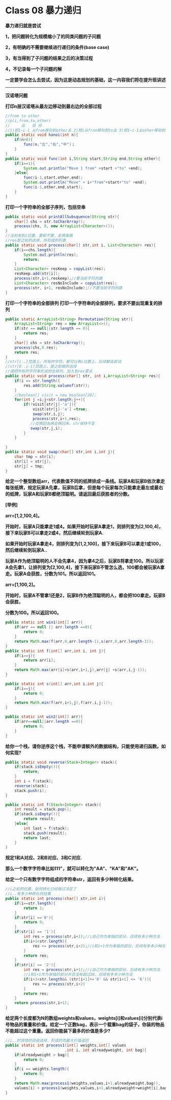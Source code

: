 # Class 08 暴力递归

**暴力递归就是尝试**

**1，把问题转化为规模缩小了的同类问题的子问题**

**2，有明确的不需要继续进行递归的条件(base case)**

**3，有当得到了子问题的结果之后的决策过程**

**4，不记录每一个子问题的解**

**一定要学会怎么去尝试，因为这是动态规划的基础，这一内容我们将在提升班讲述**

****

**汉诺塔问题**

**打印n层汉诺塔从最左边移动到最右边的全部过程**

```java
//from to other
//p(i,from,to,other)
//     出   目 另
//1)把1~i-1 从from移动到other去 2)把i从from移动到to去 3)把1~i-1从other移动到to
public static void hanoi(int n){
    if(n>0){
        func(n,"左","右","中")；
    }
}
public static void func(int i,String start,String end,String other){
    if(i==1){
        System.out.println("Move 1 from" +start +"to" +end);
    }else{
        func(i-1,start,other,end);
        System.out.println("Move" + i+"from"+start+"to" +end);
        func(i-1,other,end,start);
    }
}
```

**打印一个字符串的全部子序列，包括空串**

```java
public static void printAllSubsquence(String str){
    char[] chs = str.toCharArray();
    process(chs, 0, new ArrayList<Character>());
}
//当前来到i位置，要和不要，走两条路
//res是之前的选择，所形成的列表
public static void process(char[] str,int i, List<Character> res){
    if(i==chs.length){
        System.out.println(res);
        return;
    }
    List<Character> resKeep = copyList(res);
    resKeep.add(str[i]);
    process(str,i+1,reskeep);//要当前字符的路
    List<Character> resNoInclude = copyList(res);
    process(str, i+1, resNoInclude);//不要当前字符的路
}
```

**打印一个字符串的全部排列
打印一个字符串的全部排列，要求不要出现重复的排列**

```java
public static ArrayList<String> Permutation(String str){
    ArrayList<String> res = new ArrayList<>();
    if(str == null||str.length == 0){
        return res;
    }
    char[] chs = str.toCharArray();
    process(chs,0.res);
    return res;
}
//str[i..]范围上，所有的字符，都可以再i位置上，后续都去尝试
//str[0..i-1]范围上，是之前做的选择
//请把所有的字符串形成的全排列，加入到res里去
public static void process(char[] str, int i,ArrayList<String> res){
    if(i == str.length){
        res.add(String.valueof(str));
    }
    //boolean[] visit = new boolean[26];
    for(int j =i;j<str.length;j++){
        if(!visit[str[j]-'a']){
            visit[str[j]-'a'] =true;
            swap(str,i,j);
            process(str,i+1,res);
           //交换回去再交换回来，str保持不变
           swap(str,j,i);
        }
    }
    
}
public static void swap(char[] str,int i,int j){
    char tmp = str[i];
    str[i] = str[j];
    str[j] = tmp;
}
```

**给定一个整型数组arr，代表数值不同的纸牌排成一条线。玩家A和玩家B依次拿走每张纸牌，规定玩家A先拿，玩家B后拿，但是每个玩家每次只能拿走最左或最右的纸牌，玩家A和玩家B都绝顶聪明。请返回最后获胜者的分数。**

**[举例]**

**arr=[1,2,100,4]。**

**开始时，玩家A只能拿走1或4。如果开始时玩家A拿走1，则排列变为[2,100,4]，接下来玩家B可以拿走2或4，然后继续轮到玩家A.**

**如果开始时玩家A拿走4，则排列变为[1,2,100]，接下来玩家B可以拿走1或100，然后继续轮到玩家A..**

**玩家A作为绝顶聪明的人不会先拿4，因为拿4之后，玩家B将拿走100。所以玩家A会先拿1，让排列变为[2,100,4]，接下来玩家B不管怎么选，100都会被玩家A拿走。玩家A会获胜，分数为101。所以返回101。**

**arr=[1,100,2]。**

**开始时，玩家A不管拿1还是2，玩家B作为绝顶聪明的人，都会把100拿走。玩家B会获胜，**

**分数为100。所以返回100。**

```java
public static int win1(int[] arr){
    if(arr == null || arr.length ==0){
        return 0;
    }
    return Math.max(f(arr,0,arr.length-1),s(arr,0,arr.length-1));
}
public static int f(int[] arr,int i, int j){
    if(i==j){
        return arr[i];
    }
    return Math.max(arr[i]+s(arr,i+1,j),arr[j] +s(arr,i,j-1));
}

public static int s(int[] arr,int i,int j){
    if(i==j){
        return 0;
    }
    return Math.min(f(arr,i+1,j),f(arr,i,j-1));
}

public static int win2(int[] arr){
    if(arr==null||arr.length ==0){
        return 0;
    }
}
```

**给你一个栈，请你逆序这个栈，不能申请额外的数据结构，只能使用递归函数。如何实现?**

```java
public static void reverse(Stack<Integer> stack){
    if(stack.isEmpty()){
        return;
    }
    int i = f(stack);
    reverse(stack);
    stack.push(i);
}

public static int f(Stack<Integer> stack){
    int result = stack.pop();
    if(stack.isEmpty()){
        return result;
    }else{
        int last = f(stack);
        stack.push(result);
        return last;
    }
}
```

**规定1和A对应、2和B对应、3和C对应.**

**那么一个数字字符串比如111"，就可以转化为"AA"、"KA"和"AK"。**

**给定一个只有数字字符组成的字符串str，返回有多少种转化结果。**

```java
//i之前的位置，如何转化已经做过决定了
//i..有多少种转化的结果
public static int process(char[] str,int i){
    if(i==str.length){
        return 1;
    }
    if(str[i] =='0'){
        return 0;
    }
    if(str[i] == '1'){
        int res = process(str,i+1);//i自己作为单独的部分，后续有多少种方法
        if(i+1<str.length){
            res += process(str,i+2);//i和i+1作为单独的部分，后续有多多少种方法
        }
        return res;
    }
    if(str[i] == '2'){
        int res = process(str,i+1);//i自己作为单独的部分，后续有多少种方法
        //i和i+1作为单独的部分并且没有超过26，后续有多多少种方法
        if(i+1<str.length&& (str[i+1]>='0' && str[i+1] <= '6')){
            res += process(str,i+2)
        }
        return res;
    }
    return process(str,i+1);
}
```

**给定两个长度都为N的数组weights和values，weights[i]和values[i]分别代表i号物品的重量和价值。给定一个正数bag，表示一个载重bag的袋子，你装的物品不能超过这个重量。返回你能装下最多的价值是多少?**

```java
//i..的货物的自由选择，形成的而最大价值返回
public static int process1(int[] weights,int[] values
                          ,int i, int alreadyweight, int bag){
    if(alreadyweight > bag){
        return 0;
    }
    if(i == weights.length){
        return 0;
    }
    return Math.max(process1(weights,values,i+1,alreadyweight,bag)),
    values[i] + process1(weights,values,i+1,alreadyweight+weight[i],bag);
}


```

